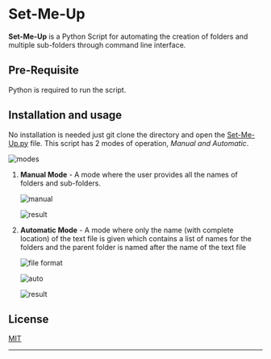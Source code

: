 # Set-Me-Up

__Set-Me-Up__ is a Python Script for automating the creation of folders and multiple sub-folders through command line interface.

## Pre-Requisite

Python is required to run the script.

## Installation and usage

No installation is needed just git clone the directory and open the [Set-Me-Up.py](set-me-up.py "script") file. This script has 2 modes of operation, _Manual and Automatic_.

![modes](https://raw.githubusercontent.com/NightOWL00/Toolbox/tree/master/Set_Me_Up/Set-Me-Up_readme/modes.png)

1. **Manual Mode** - A mode where the user provides all the names of folders and sub-folders. 
   
   ![manual](https://raw.githubusercontent.com/NightOWL00/Toolbox/tree/master/Set_Me_Up/Set-Me-Up_readme/manual.png)
   
   ![result](https://raw.githubusercontent.com/NightOWL00/Toolbox/tree/master/Set_Me_Up/Set-Me-Up_readme/res_manual.png "result")
   
2. **Automatic Mode** - A mode where only the name (with complete location) of the text file is given which contains a list of names for the folders and the parent folder is named after the name of the text file 
   
   ![file format](https://raw.githubusercontent.com/NightOWL00/Toolbox/tree/master/Set_Me_Up/Set-Me-Up_readme/file.png "Format format for automatic option")
   
   ![auto](https://raw.githubusercontent.com/NightOWL00/Toolbox/tree/master/Set_Me_Up/Set-Me-Up_readme/auto.png)
   
   ![result](https://raw.githubusercontent.com/NightOWL00/Toolbox/tree/master/Set_Me_Up/Set-Me-Up_readme/res_auto.png "result")


## License
[MIT](https://choosealicense.com/licenses/mit/)

---
